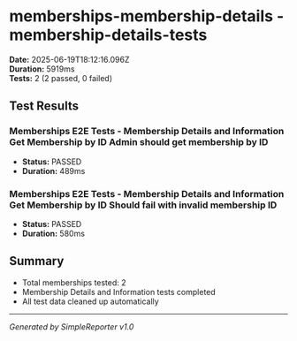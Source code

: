 # memberships-membership-details - membership-details-tests

**Date:** 2025-06-19T18:12:16.096Z  
**Duration:** 5919ms  
**Tests:** 2 (2 passed, 0 failed)

## Test Results


### Memberships E2E Tests - Membership Details and Information Get Membership by ID Admin should get membership by ID
- **Status:** PASSED
- **Duration:** 489ms



### Memberships E2E Tests - Membership Details and Information Get Membership by ID Should fail with invalid membership ID
- **Status:** PASSED
- **Duration:** 580ms



## Summary

- Total memberships tested: 2
- Membership Details and Information tests completed
- All test data cleaned up automatically

---
*Generated by SimpleReporter v1.0*
